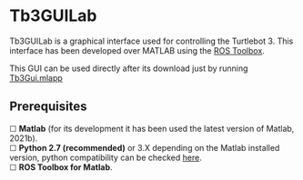 # Tb3GUILab
Tb3GUILab is a graphical interface used for controlling the Turtlebot 3. This interface has been developed over MATLAB using the <a href="https://es.mathworks.com/products/ros.html">ROS Toolbox</a>.

This GUI can be used directly after its download just by running <a href="">Tb3Gui.mlapp</a>


<h2>Prerequisites</h2>
<div>
  &#9744; <strong>Matlab</strong> (for its development it has been used the latest version of Matlab, 2021b).
</div>
<div>
&#9744; <strong>Python 2.7 (recommended)</strong> or 3.X  depending on the Matlab installed version, python compatibility can be checked  <a href="https://www.mathworks.com/content/dam/mathworks/mathworks-dot-com/support/sysreq/files/python-compatibility.pdf">here</a>.
  </div>
  <div>
&#9744; <strong>ROS Toolbox for Matlab</strong>.
  </div>




